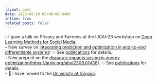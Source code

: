 ```yaml
---
layout: post
date: 2023-08-10 00:00:00-0400
inline: true
related_posts: false
---
```


**\-** I gave a talk on Privacy and Fairness at the IJCAI-23 workshop on [Deep Learning Methods for Social Media](https://2023.maisonworkshop.org).
<br> **\-**
New survey on [integrating prediction and optimization in end-to-end differentiable systems](https://arxiv.org/abs/2307.13565)! :sparkles: See [publications](publications/) for details.
<br> **\-**
New preprint on the [disparate impacts arising in energy optimization](https://arxiv.org/abs/2307.13565)(https://arxiv.org/abs/2308.01436). :sparkles: See [publications](publications/) for details.
<br> **\-**
:star2: I have moved to the [University of Virginia](https://engineering.virginia.edu/departments/computer-science).
